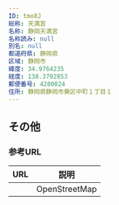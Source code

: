 ```yaml
---
ID: tmo8J
総称: 天満宮
名称: 静岡天満宮
名称読み: null
別名: null
都道府県: 静岡県
区域: 静岡市
緯度: 34.9764235
経度: 138.3792853
郵便番号: 4200024
住所: 静岡県静岡市葵区中町１丁目１
---
```


## その他

### 参考URL

| URL | 説明          |
| --- | ------------- |
|     | OpenStreetMap |
